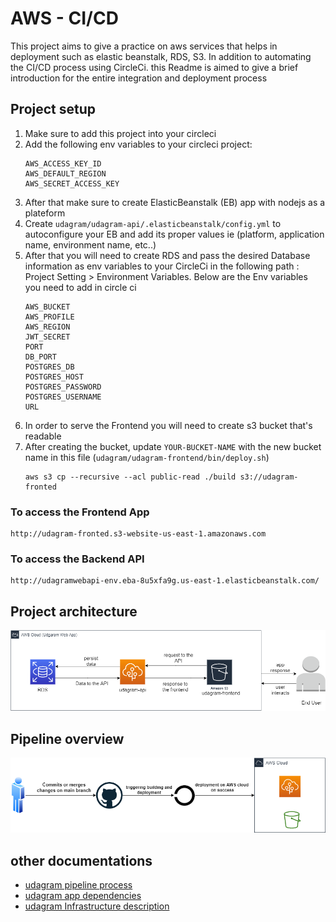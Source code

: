 # AWS - CI/CD
This project aims to give a practice on aws services that helps in deployment such as elastic beanstalk, RDS, S3.
In addition to automating the CI/CD process using CircleCi.
this Readme is aimed to give a brief introduction for the entire integration and deployment process


## Project setup

1. Make sure to add this project into your circleci
2. Add the following env variables to your circleci project:
    ```
    AWS_ACCESS_KEY_ID	
    AWS_DEFAULT_REGION	
    AWS_SECRET_ACCESS_KEY	
    ```
3. After that make sure to create ElasticBeanstalk (EB) app with nodejs as a plateform
4. Create `udagram/udagram-api/.elasticbeanstalk/config.yml` to autoconfigure your EB and add its proper values
ie (platform, application name, environment name, etc..)
5. After that you will need to create RDS and pass the desired Database information as env variables to your CircleCi in the following path : Project Setting > Environment Variables.
   Below are the Env variables you need to add in circle ci
    ```
    AWS_BUCKET
    AWS_PROFILE
    AWS_REGION
    JWT_SECRET
    PORT
    DB_PORT
    POSTGRES_DB
    POSTGRES_HOST
    POSTGRES_PASSWORD
    POSTGRES_USERNAME
    URL
    ```
6. In order to serve the Frontend you will need to create s3 bucket that's readable
7. After creating the bucket, update `YOUR-BUCKET-NAME` with the new bucket name in this file (`udagram/udagram-frontend/bin/deploy.sh`)  
    ```
    aws s3 cp --recursive --acl public-read ./build s3://udagram-fronted

    ```

### To access the Frontend App
```
http://udagram-fronted.s3-website-us-east-1.amazonaws.com
```

### To access the Backend API
```
http://udagramwebapi-env.eba-8u5xfa9g.us-east-1.elasticbeanstalk.com/
```
## Project architecture
![alt text](./Diagrams/Arch.png)


## Pipeline overview
![alt text](./Diagrams/pipeline.png)

## other documentations
- [udagram pipeline process](https://github.com/atf01/udagram-project/blob/main/docs/CircleCi%20Screens/Pipeline.md)
- [udagram app dependencies](https://github.com/atf01/udagram-project/blob/main/docs/AWS%20Screens/app-dependencies.md)
- [udagram Infrastructure description](https://github.com/atf01/udagram-project/blob/main/docs/Diagrams/infrastructures.md)
